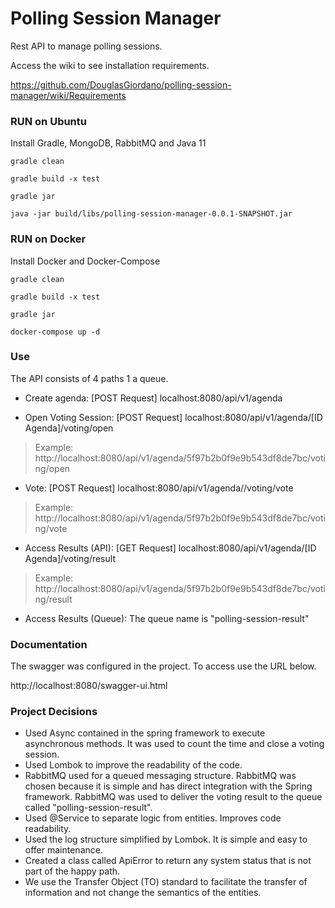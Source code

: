 # Polling Session Manager
Rest API to manage polling sessions.

Access the wiki to see installation requirements.

https://github.com/DouglasGiordano/polling-session-manager/wiki/Requirements

### RUN on Ubuntu
Install Gradle, MongoDB, RabbitMQ and Java 11

`gradle clean`

`gradle build -x test`

`gradle jar`

`java -jar build/libs/polling-session-manager-0.0.1-SNAPSHOT.jar`


### RUN on Docker
Install Docker and Docker-Compose

`gradle clean`

`gradle build -x test`

`gradle jar`

`docker-compose up -d`

### Use
The API consists of 4 paths 1 a queue.

- Create agenda: [POST Request] localhost:8080/api/v1/agenda

- Open Voting Session: [POST Request] localhost:8080/api/v1/agenda/[ID Agenda]/voting/open
  
> Example: http://localhost:8080/api/v1/agenda/5f97b2b0f9e9b543df8de7bc/voting/open

- Vote: [POST Request] localhost:8080/api/v1/agenda/<ID Agenda>/voting/vote
  
> Example: http://localhost:8080/api/v1/agenda/5f97b2b0f9e9b543df8de7bc/voting/vote

- Access Results (API): [GET Request] localhost:8080/api/v1/agenda/[ID Agenda]/voting/result
  
> Example: http://localhost:8080/api/v1/agenda/5f97b2b0f9e9b543df8de7bc/voting/result
  
- Access Results (Queue): The queue name is "polling-session-result"

### Documentation
The swagger was configured in the project. To access use the URL below.

http://localhost:8080/swagger-ui.html

### Project Decisions 
- Used Async contained in the spring framework to execute asynchronous methods. It was used to count the time and close a voting session.
- Used Lombok to improve the readability of the code.
- RabbitMQ used for a queued messaging structure. RabbitMQ was chosen because it is simple and has direct integration with the Spring framework. RabbitMQ was used to deliver the voting result to the queue called "polling-session-result".
- Used @Service to separate logic from entities. Improves code readability.
- Used the log structure simplified by Lombok. It is simple and easy to offer maintenance.
- Created a class called ApiError to return any system status that is not part of the happy path.
- We use the Transfer Object (TO) standard to facilitate the transfer of information and not change the semantics of the entities.
